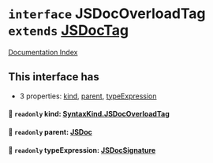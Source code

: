 # `interface` JSDocOverloadTag `extends` [JSDocTag](../private.interface.JSDocTag/README.md)

[Documentation Index](../README.md)

## This interface has

- 3 properties:
[kind](#-readonly-kind-syntaxkindjsdocoverloadtag),
[parent](#-readonly-parent-jsdoc),
[typeExpression](#-readonly-typeexpression-jsdocsignature)


#### 📄 `readonly` kind: [SyntaxKind.JSDocOverloadTag](../private.enum.SyntaxKind/README.md#jsdocoverloadtag--339)



#### 📄 `readonly` parent: [JSDoc](../private.interface.JSDoc/README.md)



#### 📄 `readonly` typeExpression: [JSDocSignature](../private.interface.JSDocSignature/README.md)



